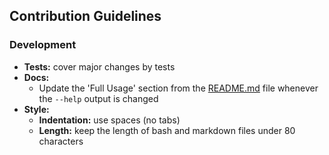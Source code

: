## Contribution Guidelines

### Development

- **Tests:** cover major changes by tests
- **Docs:**
    - Update the 'Full Usage' section from the [README.md](./README.md) file
      whenever the `--help` output is changed
- **Style:**
    - **Indentation:** use spaces (no tabs)
    - **Length:** keep the length of bash and markdown files under 80 characters

